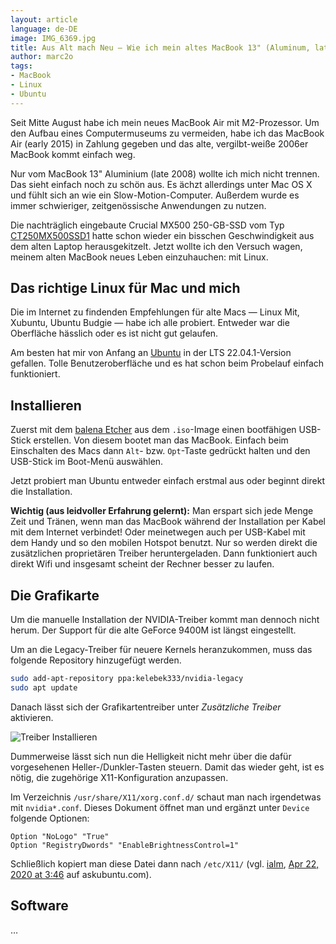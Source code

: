 ```yaml
---
layout: article
language: de-DE
image: IMG_6369.jpg
title: Aus Alt mach Neu – Wie ich mein altes MacBook 13" (Aluminum, late 2008) mit Ubuntu 22.04 wieder fit gemacht hab
author: marc2o
tags:
- MacBook
- Linux
- Ubuntu
---
```



Seit Mitte August habe ich mein neues MacBook Air mit M2-Prozessor. Um den Aufbau eines Computermuseums zu vermeiden, habe ich das MacBook Air (early 2015) in Zahlung gegeben und das alte, vergilbt-weiße 2006er MacBook kommt einfach weg.

Nur vom MacBook 13" Aluminium (late 2008) wollte ich mich nicht trennen. Das sieht einfach noch zu schön aus. Es ächzt allerdings unter Mac OS X und fühlt sich an wie ein Slow-Motion-Computer. Außerdem wurde es immer schwieriger, zeitgenössische Anwendungen zu nutzen.

Die nachträglich eingebaute Crucial MX500 250-GB-SSD vom Typ [CT250MX500SSD1](https://www.crucial.de/ssd/mx500/ct250mx500ssd1) hatte schon wieder ein bisschen Geschwindigkeit aus dem alten Laptop herausgekitzelt. Jetzt wollte ich den Versuch wagen, meinem alten MacBook neues Leben einzuhauchen: mit Linux.


## Das richtige Linux für Mac und mich

Die im Internet zu findenden Empfehlungen für alte Macs — Linux Mit, Xubuntu, Ubuntu Budgie — habe ich alle probiert. Entweder war die Oberfläche hässlich oder es ist nicht gut gelaufen.

Am besten hat mir von Anfang an [Ubuntu](https://ubuntu.com/download) in der LTS 22.04.1-Version gefallen. Tolle Benutzeroberfläche und es hat schon beim Probelauf einfach funktioniert.


## Installieren

Zuerst mit dem [balena Etcher](https://www.balena.io/etcher/) aus dem `.iso`-Image einen bootfähigen USB-Stick erstellen. Von diesem bootet man das MacBook. Einfach beim Einschalten des Macs dann `Alt`- bzw. `Opt`-Taste gedrückt halten und den USB-Stick im Boot-Menü auswählen.

Jetzt probiert man Ubuntu entweder einfach erstmal aus oder beginnt direkt die Installation.

**Wichtig (aus leidvoller Erfahrung gelernt):** Man erspart sich jede Menge Zeit und Tränen, wenn man das MacBook während der Installation per Kabel mit dem Internet verbindet! Oder meinetwegen auch per USB-Kabel mit dem Handy und so den mobilen Hotspot benutzt. Nur so werden direkt die zusätzlichen proprietären Treiber heruntergeladen. Dann funktioniert auch direkt Wifi und insgesamt scheint der Rechner besser zu laufen.


## Die Grafikarte

Um die manuelle Installation der NVIDIA-Treiber kommt man dennoch nicht herum. Der Support für die alte GeForce 9400M ist längst eingestellt.

Um an die Legacy-Treiber für neuere Kernels heranzukommen, muss das folgende Repository hinzugefügt werden.

```bash
sudo add-apt-repository ppa:kelebek333/nvidia-legacy
sudo apt update
```

Danach lässt sich der Grafikartentreiber unter _Zusätzliche Treiber_ aktivieren.

![Treiber Installieren](ubuntu-macbook-treiber-installieren.png)

Dummerweise lässt sich nun die Helligkeit nicht mehr über die dafür vorgesehenen Heller-/Dunkler-Tasten steuern. Damit das wieder geht, ist es nötig, die zugehörige X11-Konfiguration anzupassen.

Im Verzeichnis `/usr/share/X11/xorg.conf.d/` schaut man nach irgendetwas mit `nvidia*.conf`. Dieses Dokument öffnet man und ergänzt unter `Device` folgende Optionen:

```config
Option "NoLogo" "True"
Option "RegistryDwords" "EnableBrightnessControl=1"
```

Schließlich kopiert man diese Datei dann nach `/etc/X11/` (vgl. [ialm](https://askubuntu.com/users/143625/ialm), [Apr 22, 2020 at 3:46](https://askubuntu.com/questions/126441/brightness-controls-doesnt-work-on-a-macbook-pro-5-5-ubuntu-12-04-lts?rq=1#comment2069082_126559) auf askubuntu.com).

## Software

…

